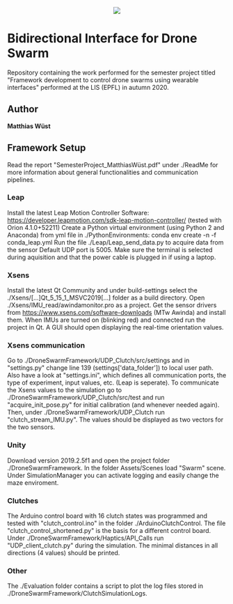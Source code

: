 <p align="center">
  <img src=https://github.com/medioman22/Bidirectional_Interface/tree/Matthias/ReadMe/epfl.png>
</p>

# Bidirectional Interface for Drone Swarm
Repository containing the work performed for the semester project titled "Framework development to control drone
swarms using wearable interfaces" performed at the LIS (EPFL) in autumn 2020.

## Author

**Matthias Wüst**

## Framework Setup
Read the report "SemesterProject_MatthiasWüst.pdf" under ./ReadMe for more information about general functionalities and communication pipelines.

### Leap
Install the latest Leap Motion Controller Software: https://developer.leapmotion.com/sdk-leap-motion-controller/ (tested with Orion 4.1.0+52211)
Create a Python virtual environment (using Python 2 and Anaconda) from yml file in ./PythonEnvironments: conda env create -n <name> -f conda_leap.yml
Run the file ./Leap/Leap_send_data.py to acquire data from the sensor
Default UDP port is 5005. Make sure the terminal is selected during aquisition and that the power cable is plugged in if using a laptop.

### Xsens
Install the latest Qt Community and under build-settings select the ./Xsens/[...]Qt_5_15_1_MSVC2019[...] folder as a build directory.
Open ./Xsens/IMU_read/awindamonitor.pro as a project.
Get the sensor drivers from https://www.xsens.com/software-downloads (MTw Awinda) and install them.
When IMUs are turned on (blinking red) and connected run the project in Qt. A GUI should open displaying the real-time orientation values.

### Xsens communication
Go to ./DroneSwarmFramework/UDP_Clutch/src/settings and in "settings.py" change line 139 (settings['data_folder']) to local user path.
Also have a look at "settings.ini", which defines all communication ports, the type of experiment, input values, etc. (Leap is seperate).
To communicate the Xsens values to the simulation go to ./DroneSwarmFramework/UDP_Clutch/src/test and run "acquire_init_pose.py" for initial calibration (and whenever needed again).
Then, under ./DroneSwarmFramework/UDP_Clutch run "clutch_stream_IMU.py". The values should be displayed as two vectors for the two sensors.

### Unity
Download version 2019.2.5f1 and open the project folder ./DroneSwarmFramework.
In the folder Assets/Scenes load "Swarm" scene.
Under SimulationManager you can activate logging and easily change the maze enviroment.

### Clutches
The Arduino control board with 16 clutch states was programmed and tested with "clutch_control.ino" in the folder ./ArduinoClutchControl. The file "clutch_control_shortened.py" is the basis for a different control board.
Under ./DroneSwarmFramework/Haptics/API_Calls run "UDP_client_clutch.py" during the simulation. The minimal distances in all directions (4 values) should be printed.

### Other
The ./Evaluation folder contains a script to plot the log files stored in ./DroneSwarmFramework/ClutchSimulationLogs.
